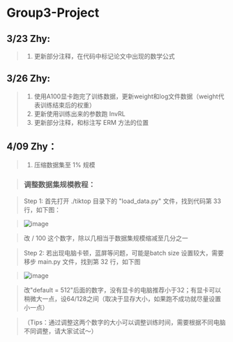 
# Group3-Project

## 3/23 Zhy:

>1.  更新部分注释，在代码中标记论文中出现的数学公式

## 3/26 Zhy:

>1.  使用A100显卡跑完了训练数据，更新weight和log文件数据（weight代表训练结束后的权重）
>2.  更新使用训练出来的参数跑 InvRL 
>3.  更新部分注释，和标注写 ERM 方法的位置


## 4/09 Zhy：

>1.  压缩数据集至 1% 规模

>### 调整数据集规模教程：

>Step 1: 首先打开 ./tiktop 目录下的 "load_data.py" 文件，找到代码第 33 行，如下图：

>![image](https://github.com/ZZHanyu/Group-3-Project/blob/main/IMAG/image1.png)

>改 / 100 这个数字，除以几相当于数据集规模缩减至几分之一

>Step 2: 若出现电脑卡顿，蓝屏等问题，可能是batch size 设置较大，需要移步 main.py 文件，找到第 32 行，如下图

>![image](https://github.com/ZZHanyu/Group-3-Project/blob/main/IMAG/image2.png)

>改"default = 512"后面的数字，没有显卡的电脑推荐小于32；有显卡可以稍微大一点，设64/128之间（取决于显存大小，如果跑不成功就尽量设置小一点）

>（Tips：通过调整这两个数字的大小可以调整训练时间，需要根据不同电脑不同调整，请大家试试～）
